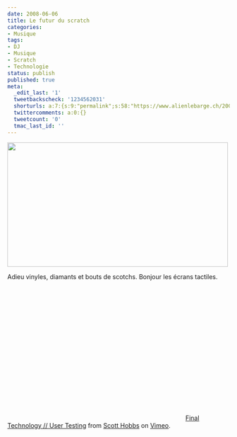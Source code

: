 ```yaml
---
date: 2008-06-06
title: Le futur du scratch
categories:
- Musique
tags:
- DJ
- Musique
- Scratch
- Technologie
status: publish
published: true
meta:
  _edit_last: '1'
  tweetbackscheck: '1234562031'
  shorturls: a:7:{s:9:"permalink";s:58:"https://www.alienlebarge.ch/2008/06/06/le-futur-du-scratch/";s:7:"tinyurl";s:25:"https://tinyurl.com/atlm4u";s:4:"isgd";s:17:"https://is.gd/iA30";s:5:"bitly";s:18:"https://bit.ly/qydq";s:5:"snipr";s:22:"https://snipr.com/bedmm";s:5:"snurl";s:22:"https://snurl.com/bedmm";s:7:"snipurl";s:24:"https://snipurl.com/bedmm";}
  twittercomments: a:0:{}
  tweetcount: '0'
  tmac_last_id: ''
---
```

<img class="alignnone size-medium wp-image-528" title="vinyles" src="https://dlgjp9x71cipk.cloudfront.net/2008/06/vinyles.png" alt="" width="500" height="281" />

Adieu vinyles, diamants et bouts de scotchs.
Bonjour les écrans tactiles.

<!--more-->

<object classid="clsid:d27cdb6e-ae6d-11cf-96b8-444553540000" width="400" height="302" codebase="https://download.macromedia.com/pub/shockwave/cabs/flash/swflash.cab#version=6,0,40,0"><param name="allowfullscreen" value="true" /><param name="allowscriptaccess" value="always" /><param name="src" value="https://www.vimeo.com/moogaloop.swf?clip_id=913378&amp;server=www.vimeo.com&amp;show_title=1&amp;show_byline=1&amp;show_portrait=0&amp;color=&amp;fullscreen=1" /><embed type="application/x-shockwave-flash" width="400" height="302" src="https://www.vimeo.com/moogaloop.swf?clip_id=913378&amp;server=www.vimeo.com&amp;show_title=1&amp;show_byline=1&amp;show_portrait=0&amp;color=&amp;fullscreen=1" allowscriptaccess="always" allowfullscreen="true"></embed></object>
<a href="https://www.vimeo.com/913378?pg=embed&amp;sec=913378">Final Technology // User Testing</a> from <a href="https://www.vimeo.com/user392525?pg=embed&amp;sec=913378">Scott Hobbs</a> on <a href="https://vimeo.com?pg=embed&amp;sec=913378">Vimeo</a>.
